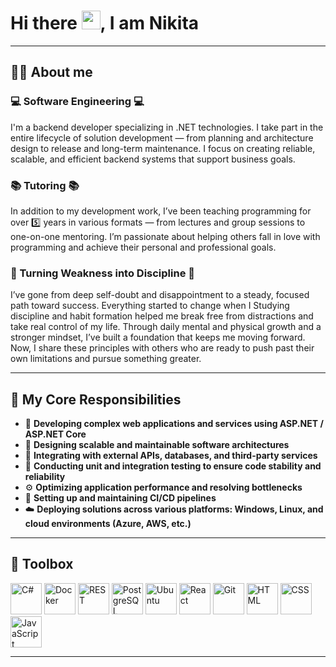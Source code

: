 # Hi there <img src="http://raw.githubusercontent.com/MartinHeinz/MartinHeinz/master/wave.gif" width="30px">, I am Nikita

---

## 👨‍💻 About me

### 💻 Software Engineering 💻

I'm a backend developer specializing in .NET technologies. I take part in the entire lifecycle of solution development — from planning and architecture design to release and long-term maintenance. I focus on creating reliable, scalable, and efficient backend systems that support business goals.

### 📚 Tutoring 📚

In addition to my development work, I’ve been teaching programming for over 5️⃣ years in various formats — from lectures and group sessions to one-on-one mentoring. I’m passionate about helping others fall in love with programming and achieve their personal and professional goals.

### 💪 Turning Weakness into Discipline 💪

I’ve gone from deep self-doubt and disappointment to a steady, focused path toward success. Everything started to change when I Studying discipline and habit formation helped me break free from distractions and take real control of my life. Through daily mental and physical growth and a stronger mindset, I’ve built a foundation that keeps me moving forward. Now, I share these principles with others who are ready to push past their own limitations and pursue something greater.

---

## 🚀 My Core Responsibilities

- 🔧 **Developing complex web applications and services using ASP.NET / ASP.NET Core**
- 🧩 **Designing scalable and maintainable software architectures**
- 🔗 **Integrating with external APIs, databases, and third-party services**
- 🧪 **Conducting unit and integration testing to ensure code stability and reliability**
- ⚙️ **Optimizing application performance and resolving bottlenecks**
- 🔄 **Setting up and maintaining CI/CD pipelines**
- ☁️ **Deploying solutions across various platforms: Windows, Linux, and cloud environments (Azure, AWS, etc.)**

---

## 🧰 Toolbox

<div >
	<img width="50" src="https://raw.githubusercontent.com/marwin1991/profile-technology-icons/refs/heads/main/icons/c%23.png" alt="C#" title="C#"/>
	<img width="50" src="https://raw.githubusercontent.com/marwin1991/profile-technology-icons/refs/heads/main/icons/docker.png" alt="Docker" title="Docker"/>
	<img width="50" src="https://raw.githubusercontent.com/marwin1991/profile-technology-icons/refs/heads/main/icons/rest.png" alt="REST" title="REST"/>
	<img width="50" src="https://raw.githubusercontent.com/marwin1991/profile-technology-icons/refs/heads/main/icons/postgresql.png" alt="PostgreSQL" title="PostgreSQL"/>
	<img width="50" src="https://raw.githubusercontent.com/marwin1991/profile-technology-icons/refs/heads/main/icons/ubuntu.png" alt="Ubuntu" title="Ubuntu"/>
	<img width="50" src="https://raw.githubusercontent.com/marwin1991/profile-technology-icons/refs/heads/main/icons/react.png" alt="React" title="React"/>
	<img width="50" src="https://raw.githubusercontent.com/marwin1991/profile-technology-icons/refs/heads/main/icons/git.png" alt="Git" title="Git"/>
	<img width="50" src="https://raw.githubusercontent.com/marwin1991/profile-technology-icons/refs/heads/main/icons/html.png" alt="HTML" title="HTML"/>
	<img width="50" src="https://raw.githubusercontent.com/marwin1991/profile-technology-icons/refs/heads/main/icons/css.png" alt="CSS" title="CSS"/>
	<img width="50" src="https://raw.githubusercontent.com/marwin1991/profile-technology-icons/refs/heads/main/icons/javascript.png" alt="JavaScript" title="JavaScript"/>
</div>

---
